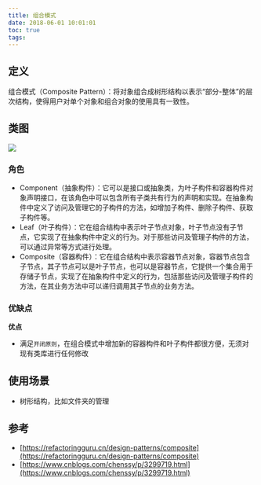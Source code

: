 ```yaml
---
title: 组合模式
date: 2018-06-01 10:01:01
toc: true
tags: 
---
```


## 定义

组合模式（Composite Pattern）：将对象组合成树形结构以表示“部分-整体”的层次结构，使得用户对单个对象和组合对象的使用具有一致性。

## 类图

![](./1.jpg)

### 角色

- Component（抽象构件）：它可以是接口或抽象类，为叶子构件和容器构件对象声明接口，在该角色中可以包含所有子类共有行为的声明和实现。在抽象构件中定义了访问及管理它的子构件的方法，如增加子构件、删除子构件、获取子构件等。
- Leaf（叶子构件）：它在组合结构中表示叶子节点对象，叶子节点没有子节点，它实现了在抽象构件中定义的行为。对于那些访问及管理子构件的方法，可以通过异常等方式进行处理。
- Composite（容器构件）：它在组合结构中表示容器节点对象，容器节点包含子节点，其子节点可以是叶子节点，也可以是容器节点，它提供一个集合用于存储子节点，实现了在抽象构件中定义的行为，包括那些访问及管理子构件的方法，在其业务方法中可以递归调用其子节点的业务方法。

### 优缺点

**优点**

- 满足`开闭原则`，在组合模式中增加新的容器构件和叶子构件都很方便，无须对现有类库进行任何修改

## 使用场景

- 树形结构，比如文件夹的管理




## 参考

- [https://refactoringguru.cn/design-patterns/composite](https://refactoringguru.cn/design-patterns/composite)
- [https://www.cnblogs.com/chenssy/p/3299719.html](https://www.cnblogs.com/chenssy/p/3299719.html)
